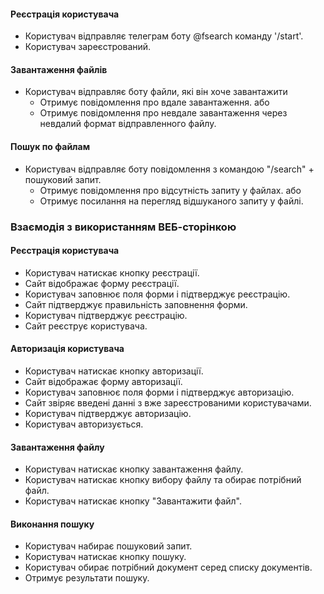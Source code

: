 
#### Реєстрація користувача
- Користувач відправляє телеграм боту @fsearch команду '/start'.
- Користувач зареєстрований.

#### Завантаження файлів
- Користувач відправляє боту файли, які він хоче завантажити
	- Отримує повідомлення про вдале завантаження.
	або
	- Отримує повідомлення про невдале завантаження через невдалий формат відправленного файлу.

#### Пошук по файлам
- Користувач відправляє боту повідомлення з командою "/search" + пошуковий запит.
	- Отримує повідомлення про відсутність запиту у файлах.
	або
	- Отримує посилання на перегляд відшуканого запиту у файлі.

### Взаємодія з використанням ВЕБ-сторінкою

#### Реєстрація користувача
- Користувач натискає кнопку реєстрації.
- Сайт відображає форму реєстрації.
- Користувач заповнює поля форми і підтверджує реєстрацію.
- Сайт підтверджує правильність заповнення форми.
- Користувач підтверджує реєстрацію.
- Сайт реєструє користувача.

#### Авторизація користувача
- Користувач натискає кнопку авторизації.
- Сайт відображає форму авторизації.
- Користувач заповнює поля форми і підтверджує авторизацію.
- Сайт звіряє введені данні з вже зареєстрованими користувачами.
- Користувач підтверджує авторизацію.
- Користувач авторизується.

#### Завантаження файлу
- Користувач натискає кнопку завантаження файлу.
- Користувач натискає кнопку вибору файлу та обирає потрібний файл.
- Користувач натискає кнопку "Завантажити файл".

#### Виконання пошуку
- Користувач набирає пошуковий запит.
- Користувач натискає кнопку пошуку.
- Користувач обирає потрібний документ серед списку документів.
- Отримує результати пошуку.
